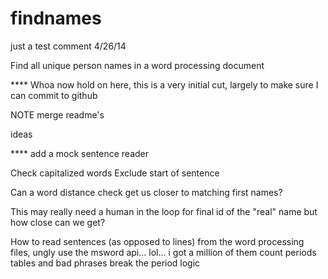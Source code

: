findnames
=========

just a test comment 4/26/14


Find all unique person names in a word processing document



**** Whoa now hold on here, this is a very initial cut, largely to make sure I can commit to github  


NOTE merge readme's


ideas

**** add a mock sentence reader

Check capitalized words 
Exclude start of sentence

Can a word distance check get us closer to matching first names?

This may really need a human in the loop for final id of the "real" name but how close can we get?


How to read sentences (as opposed to lines) from the word processing files, ungly
   use the msword api... lol... i got a million of them
   count periods
      tables and bad phrases break the period logic
      